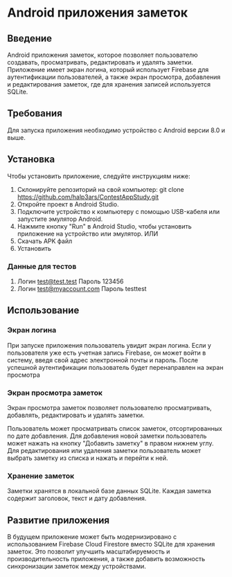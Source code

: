 # Android приложения заметок
## Введение
Android приложения заметок, которое позволяет пользователю создавать, просматривать, редактировать и удалять заметки. Приложение имеет экран логина, который использует Firebase для аутентификации пользователей, а также экран просмотра, добавления и редактирования заметок, где для хранения записей используется SQLite.

## Требования
Для запуска приложения необходимо устройство с Android версии 8.0 и выше.

## Установка
Чтобы установить приложение, следуйте инструкциям ниже:

1. Склонируйте репозиторий на свой компьютер: git clone https://github.com/halp3ars/ContestAppStudy.git
2. Откройте проект в Android Studio.
3. Подключите устройство к компьютеру с помощью USB-кабеля или запустите эмулятор Android.
4. Нажмите кнопку "Run" в Android Studio, чтобы установить приложение на устройство или эмулятор.
ИЛИ
1. Скачать APK файл
2. Установить 


### Данные для тестов
1. Логин test@test.test Пароль 123456
2. Логин test@myaccount.com Пароль testtest

## Использование
### Экран логина
При запуске приложения пользователь увидит экран логина. Если у пользователя уже есть учетная запись Firebase, он может войти в систему, введя свой адрес электронной почты и пароль. После успешной аутентификации пользователь будет перенаправлен на экран просмотра

### Экран просмотра заметок
Экран просмотра заметок позволяет пользователю просматривать, добавлять, редактировать и удалять заметки.

Пользователь может просматривать список заметок, отсортированных по дате добавления. Для добавления новой заметки пользователь может нажать на кнопку "Добавить заметку" в правом нижнем углу. Для редактирования или удаления заметки пользователь может выбрать заметку из списка и нажать и перейти к ней.

### Хранение заметок
Заметки хранятся в локальной базе данных SQLite. Каждая заметка содержит заголовок, текст и дату добавления.

## Развитие приложения
В будущем приложение может быть модернизировано с использованием Firebase Cloud Firestore вместо SQLite для хранения заметок. Это позволит улучшить масштабируемость и производительность приложения, а также добавить возможность синхронизации заметок между устройствами.
